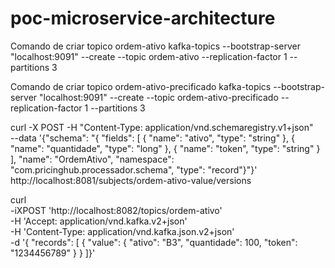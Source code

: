# poc-microservice-architecture

Comando de criar topico ordem-ativo
kafka-topics --bootstrap-server "localhost:9091" --create --topic ordem-ativo --replication-factor 1 --partitions 3

Comando de criar topico ordem-ativo-precificado
kafka-topics --bootstrap-server "localhost:9091" --create --topic ordem-ativo-precificado --replication-factor 1 --partitions 3

curl -X POST -H "Content-Type: application/vnd.schemaregistry.v1+json" \
--data '{"schema": "{  \"fields\": [    {      \"name\": \"ativo\",      \"type\": \"string\"    },    {      \"name\": \"quantidade\",      \"type\": \"long\"    },    {      \"name\": \"token\",      \"type\": \"string\"    }  ],  \"name\": \"OrdemAtivo\",  \"namespace\": \"com.pricinghub.processador.schema\",  \"type\": \"record\"}"}' \
http://localhost:8081/subjects/ordem-ativo-value/versions

curl \
-iXPOST 'http://localhost:8082/topics/ordem-ativo' \
-H 'Accept: application/vnd.kafka.v2+json' \
-H 'Content-Type: application/vnd.kafka.json.v2+json' \
-d '{ "records": [ { "value": { "ativo": "B3", "quantidade": 100, "token": "1234456789" } } ]}'

